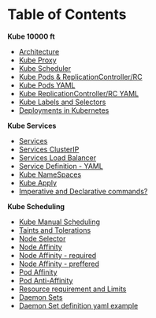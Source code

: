 # Table of Contents

**Kube 10000 ft**
- [Architecture](./Day1/architecture.md)
- [Kube Proxy](./Day1/kube-proxy.md)
- [Kube Scheduler](./Day1/kube-scheduler.md)
- [Kube Pods & ReplicationController/RC](./Day2/pod.md)
- [Kube Pods YAML](./Day2/pod.yaml)
- [Kube ReplicationController/RC YAML](./Day2/rc-definition.yaml)
- [Kube Labels and Selectors](./Day2/labels-selector.md)
- [Deployments in Kubernetes](./Day2/deployments.md)


**Kube Services**
- [Services](./Day3/services.md)
- [Services ClusterIP](./Day3/services-cluster-ip.md)
- [Services Load Balancer](./Day3/services-loadbalancer.md)
- [Service Definition - YAML](./Day3/service-definition.yaml)
- [Kube NameSpaces](./Day3/namespace.md)
- [Kube Apply](./Day4/kube-apply.md)
- [Imperative and Declarative commands?](./Day4/Imperative-Declarative.md)

**Kube Scheduling**
- [Kube Manual Scheduling](./Day4/manual-scheduling.md)
- [Taints and Tolerations](./Day4/taints-tolerations.md)
- [Node Selector](./Day5/node-selectors.md)
- [Node Affinity](./Day5/node-affinity.md)
- [Node Affinity - required](./Day5/node-aafinity-ex-1.yaml)
- [Node Affinity - preffered](./Day5/node-aafinity-ex-2.yaml)
- [Pod Affinity](./Day5/pod-affinity.md)
- [Pod Anti-Affinity](./Day5/pod-anti-affinity.md)
- [Resource requirement and Limits](./Day6/resource-req.md)
- [Daemon Sets](./Day6/daemon-sets.md)
- [Daemon Set definition yaml example](./Day6/daemon-set-definition.yaml)

